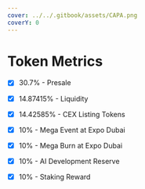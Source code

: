 ```yaml
---
cover: ../../.gitbook/assets/CAPA.png
coverY: 0
---
```


# Token Metrics

* [x] 30.7% - Presale
* [x] 14.87415% - Liquidity
* [x] 14.42585% - CEX Listing Tokens
* [x] 10% - Mega Event at Expo Dubai
* [x] 10% - Mega Burn at Expo Dubai&#x20;
* [x] 10% - AI Development Reserve
* [x] 10% - Staking Reward

